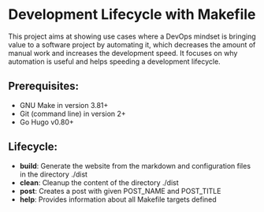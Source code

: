# Development Lifecycle with Makefile
This project aims at showing use cases where a DevOps mindset is bringing value to a software project by automating it, which decreases the amount of manual work and increases the development speed. It focuses on why automation is useful and helps speeding a development lifecycle.

## Prerequisites:
- GNU Make in version 3.81+
- Git (command line) in version 2+
- Go Hugo v0.80+

## Lifecycle:
- **build**: Generate the website from the markdown and configuration files in the directory ./dist
- **clean**: Cleanup the content of the directory ./dist
- **post**: Creates a post with given POST_NAME and POST_TITLE
- **help**: Provides information about all Makefile targets defined